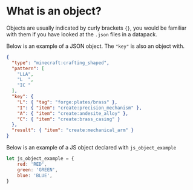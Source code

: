 # What is an object?

Objects are usually indicated by curly brackets `{}`, you would be familiar with them if you have looked at the `.json` files in a datapack.

Below is an example of a JSON object. The `"key"` is also an object with.

```json
{
  "type": "minecraft:crafting_shaped",
  "pattern": [
    "LLA",
    "L  ",
    "IC "
  ],
  "key": {
    "L": { "tag": "forge:plates/brass" },
    "I": { "item": "create:precision_mechanism" },
    "A": { "item": "create:andesite_alloy" },
    "C": { "item": "create:brass_casing" }
  },
  "result": { "item": "create:mechanical_arm" }
}
```

Below is an example of a JS object declared with `js_object_example`

```js
let js_object_example = {
    red: 'RED',
    green: 'GREEN',
    blue: 'BLUE',
}
```